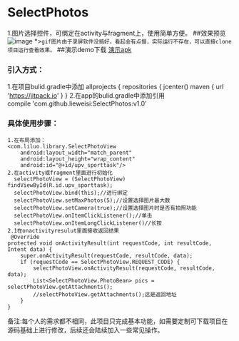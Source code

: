 # SelectPhotos
1.图片选择控件，可绑定在activity与fragment上，使用简单方便。
##效果预览
![image](https://github.com/lieweisi/SelectPhotos/blob/master/selectPhoto.gif)
 *>`gif图片由于录屏软件没搞好，看起会有点慢，实际运行不存在，可以直接clone项目运行查看效果。`
##演示demo下载
[演示apk](https://github.com/lieweisi/SelectPhotos/blob/master/selectPhoto.apk)
### 引入方式：
1.在项目bulid.gradle中添加
    allprojects {
    repositories {
        jcenter()
        maven { url 'https://jitpack.io' }
    }
2.在app的bulid.gradle中添加引用  
    compile 'com.github.lieweisi:SelectPhotos:v1.0'
    
### 具体使用步骤：
    1.在布局添加：
    <com.liluo.library.SelectPhotoView
        android:layout_width="match_parent"
        android:layout_height="wrap_content"
        android:id="@+id/upv_sporttask"/>
    2.在activity或fragment里面进行初始化
      selectPhotoView = (SelectPhotoView) findViewById(R.id.upv_sporttask);
      selectPhotoView.bind(this);//进行绑定
      selectPhotoView.setMaxPhotos(5);//设置选择图片最大数
      selectPhotoView.setCamera(true);//设置选择图片时是否有拍照功能
      selectPhotoView.onItemClickListener();//单击
      selectPhotoView.onItemLongClickListener()//长按
    2.1在onactivityresulut里面接收返回结果
     @Override
    protected void onActivityResult(int requestCode, int resultCode, Intent data) {
        super.onActivityResult(requestCode, resultCode, data);
        if (requestCode == SelectPhotoView.REQUEST_CODE) {
            selectPhotoView.onActivityResult(requestCode, resultCode, data);
            List<SelectPhotoView.PhotoBean> pics = selectPhotoView.getAttachments();
            //selectPhotoView.getAttachments();这是返回地址
        }
    }
备注:每个人的需求都不相同，此项目只完成基本功能，如需要定制可下载项目在源码基础上进行修改，后续还会陆续加入一些常见操作。
